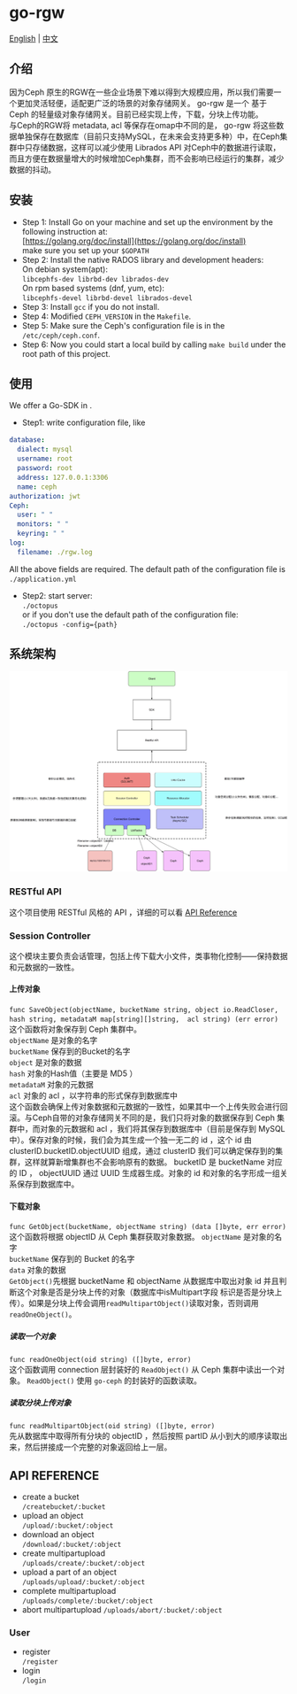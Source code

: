 # go-rgw
[English](README.md) | [中文](README_zh.md)  

## 介绍
因为Ceph 原生的RGW在一些企业场景下难以得到大规模应用，所以我们需要一个更加灵活轻便，适配更广泛的场景的对象存储网关。 go-rgw 是一个
基于 Ceph 的轻量级对象存储网关。目前已经实现上传，下载，分块上传功能。  
与Ceph的RGW将 metadata, acl 等保存在omap中不同的是， go-rgw 将这些数据单独保存在数据库（目前只支持MySQL，在未来会支持更多种）中，在Ceph集群中只存储数据，这样可以减少使用
Librados API 对Ceph中的数据进行读取，而且方便在数据量增大的时候增加Ceph集群，而不会影响已经运行的集群，减少数据的抖动。

## 安装
* Step 1: Install Go on your machine and set up the environment by the following instruction at:  
[https://golang.org/doc/install](https://golang.org/doc/install)  
make sure you set up your `$GOPATH`   
* Step 2: Install the native RADOS library and development headers:  
On debian system(apt):  
`libcephfs-dev librbd-dev librados-dev`  
On rpm based systems (dnf, yum, etc):  
`libcephfs-devel librbd-devel librados-devel`  
* Step 3: Install `gcc` if you do not install.  
* Step 4: Modified `CEPH_VERSION` in the `Makefile`.
* Step 5: Make sure the Ceph's configuration file is in the `/etc/ceph/ceph.conf`.
* Step 6: Now you could start a local build by calling `make build` under the root path of this project.

## 使用
We offer a Go-SDK in []().  

* Step1: write configuration file, like  
```yaml
database:
  dialect: mysql
  username: root
  password: root
  address: 127.0.0.1:3306
  name: ceph
authorization: jwt
Ceph:
  user: " "
  monitors: " "
  keyring: " "
log:
  filename: ./rgw.log
```
All the above fields are required. The default path of the configuration file is `./application.yml`
* Step2: start server:  
`./octopus`  
or if you don't use the default path of the configuration file:  
`./octopus -config={path}`

## 系统架构
![architecture](docs/architecture.png)

### RESTful API
这个项目使用 RESTful 风格的 API ，详细的可以看 [API Reference](#api-reference)

### Session Controller
这个模块主要负责会话管理，包括上传下载大小文件，类事物化控制——保持数据和元数据的一致性。

#### 上传对象
`func SaveObject(objectName, bucketName string, object io.ReadCloser, hash string, metadataM map[string][]string, 
acl string) (err error)`  
这个函数将对象保存到 Ceph 集群中。  
`objectName` 是对象的名字  
`bucketName` 保存到的Bucket的名字  
`object` 是对象的数据  
`hash` 对象的Hash值（主要是 MD5 ）  
`metadataM` 对象的元数据  
`acl` 对象的 acl ，以字符串的形式保存到数据库中  
这个函数会确保上传对象数据和元数据的一致性，如果其中一个上传失败会进行回滚。与Ceph自带的对象存储网关不同的是，我们只将对象的数据保存到
 Ceph 集群中，而对象的元数据和 acl ，我们将其保存到数据库中（目前是保存到 MySQL 中）。保存对象的时候，我们会为其生成一个独一无二的 id 
 ，这个 id 由 clusterID.bucketID.objectUUID 组成，通过 clusterID 我们可以确定保存到的集群，这样就算新增集群也不会影响原有的数据。 
 bucketID 是 bucketName 对应的 ID ， objectUUID 通过 UUID 生成器生成。对象的 id 和对象的名字形成一组关系保存到数据库中。  
 
#### 下载对象
`func GetObject(bucketName, objectName string) (data []byte, err error)`  
这个函数将根据 objectID 从 Ceph 集群获取对象数据。
`objectName` 是对象的名字  
`bucketName` 保存到的 Bucket 的名字  
`data` 对象的数据  
`GetObject()`先根据 bucketName 和 objectName 从数据库中取出对象 id 并且判断这个对象是否是分块上传的对象（数据库中isMultipart字段
标识是否是分块上传）。如果是分块上传会调用`readMultipartObject()`读取对象，否则调用`readOneObject()`。
 
##### 读取一个对象
`func readOneObject(oid string) ([]byte, error)`  
这个函数调用 connection 层封装好的 `ReadObject()` 从 Ceph 集群中读出一个对象。 `ReadObject()` 使用 `go-ceph` 的封装好的函数读取。

##### 读取分块上传对象
`func readMultipartObject(oid string) ([]byte, error)`  
先从数据库中取得所有分块的 objectID ，然后按照 partID 从小到大的顺序读取出来，然后拼接成一个完整的对象返回给上一层。
 
## API REFERENCE
* create a bucket  
`/createbucket/:bucket`
* upload an object  
`/upload/:bucket/:object`
* download an object  
`/download/:bucket/:object`
* create multipartupload  
`/uploads/create/:bucket/:object`
* upload a part of an object  
`/uploads/upload/:bucket/:object`
* complete multipartupload  
`/uploads/complete/:bucket/:object`
* abort multipartupload
`/uploads/abort/:bucket/:object`

### User
* register  
`/register`
* login  
`/login`